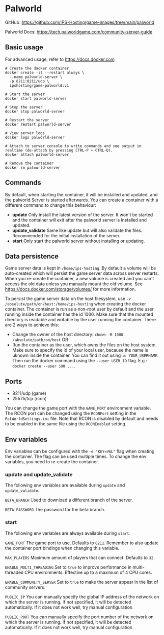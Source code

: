 # Palworld

GitHub: https://github.com/IPS-Hosting/game-images/tree/main/palworld

Palworld Docs: https://tech.palworldgame.com/community-server-guide

## Basic usage

For advanced usage, refer to https://docs.docker.com

```shell
# Create the docker container
docker create -it --restart always \
  --name palworld-server \
  -p 8211:8211/udp \
  ipshosting/game-palworld:v1

# Start the server
docker start palworld-server

# Stop the server
docker stop palworld-server

# Restart the server
docker restart palworld-server

# View server logs
docker logs palworld-server

# Attach to server console to write commands and see output in realtime (de-attach by pressing CTRL-P + CTRL-Q).
docker attach palworld-server

# Remove the container
docker rm palworld-server
```

## Commands

By default, when starting the container, it will be installed and updated, and the palworld Server is started afterwards.
You can create a container with a different command to change this behaviour:

- **update** Only install the latest version of the server. It won't be started and the container will exit after the palworld server is installed and updated.
- **update_validate** Same like update but will also validate the files. Recommended for the initial installation of the server.
- **start** Only start the palworld server without installing or updating.

## Data persistence

Game server data is kept in `/home/ips-hosting`.
By default a volume will be auto-created which will persist the game server data across server restarts.
When you re-create the container, a new volume is created and you can't access the old data unless you manually mount the old volume.
See https://docs.docker.com/storage/volumes/ for more information.

To persist the game server data on the host filesystem, use `-v /absolute/path/on/host:/home/ips-hosting` when creating the docker container.
The container is run as a non-root user by default and the user running inside the container has the id 1000. Make sure that the mounted directory is readable and writable by the user running the container. There are 2 ways to achieve this:

- Change the owner of the host directory: `chown -R 1000 /absolute/path/on/host` OR
- Run the container as the user, which owns the files on the host system. Make sure to specify the id of your local user, because the name is uknown inside the container. You can find it out using `id YOUR_USERNAME`. Then run the docker command using the `--user USER_ID` flag. E.g.: `docker create --user 500 ...`.

## Ports

- 8211/udp (game)
- 25575/tcp (rcon)

You can change the game port with the `GAME_PORT` environment variable.
The RCON port can be changed using the `RCONPort` setting in the `PalWorldSettings.ini` file. Note that RCON is disabled by default and needs to be enabled in the same file using the `RCONEnabled` setting.

## Env variables

Env variables can be configured with the `-e "KEY=VAL"` flag when creating the container. The flag can be used multiple times.
To change the env variables, you need to re-create the container.

### update and update_validate

The following env variables are available during `update` and `update_validate`.

`BETA_BRANCH` Used to download a different branch of the server.

`BETA_PASSWORD` The password for the beta branch.

### start

The following env variables are always available during `start`.

`GAME_PORT` The game port to use. Defaults to `8211`. Remember to also update the container port bindings when changing this variable.

`MAX_PLAYERS` Maximum amount of players that can connect. Defaults to `32`.

`ENABLE_MULTI_THREADING` Set to `true` to improve performance in multi-threaded CPU environments. Effective up to a maximum of 4 CPU cores.

`ENABLE_COMMUNITY_SERVER` Set to `true` to make the server appear in the list of community servers.

`PUBLIC_IP` You can manually specify the global IP address of the network on which the server is running.
If not specified, it will be detected automatically. If it does not work well, try manual configuration.

`PUBLIC_PORT` You can manually specify the port number of the network on which the server is running.
If not specified, it will be detected automatically. If it does not work well, try manual configuration.
